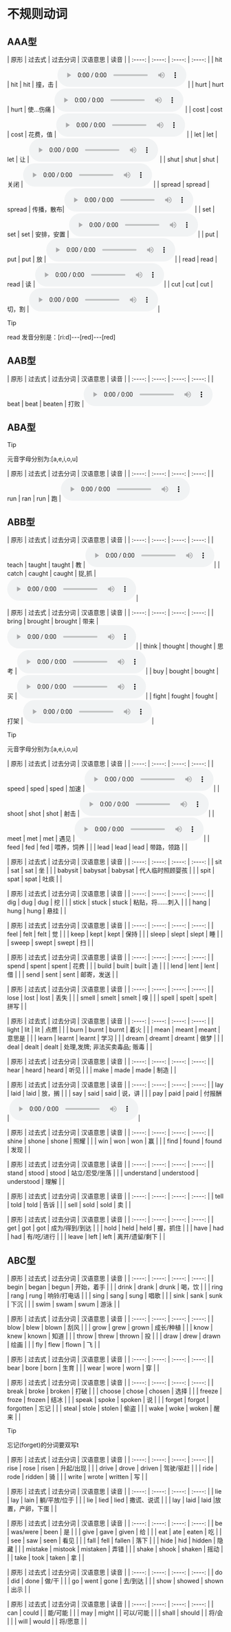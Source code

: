 # 不规则动词

## AAA型
<!--sec data-title="2H花钱让3S放下读书去切割" data-id="section0" data-show=true ces-->
|  原形  | 过去式  | 过去分词  | 汉语意思  | 读音  |
| :----: | :----: | :----: | :----: |
| hit  | hit | hit | 撞，击 |<audio controls><source src="audio/appendixes-2/2.4_5_elem_murph.mp3"></audio> |
| hurt  | hurt | hurt | 使…伤痛 |<audio controls><source src="audio/appendixes-2/2.4_7_elem_murph.mp3"></audio> |
| cost  | cost | cost | 花费，值 |<audio controls><source src="audio/appendixes-2/2.2_4_elem_murph.mp3"></audio> |
| let  | let | let | 让 |<audio controls><source src="audio/appendixes-2/2.5_3_elem_murph.mp3"></audio> |
| shut  | shut | shut | 关闭 |<audio controls><source src="audio/appendixes-2/2.7_2_elem_murph.mp3"></audio> |
| spread  | spread | spread | 传播，散布|<audio controls><source src="https://dict.youdao.com/dictvoice?audio=spread&type=2"></audio> |
| set  | set | set | 安排，安置 |<audio controls><source src="https://dict.youdao.com/dictvoice?audio=set&type=2"></audio>|
| put  | put | put | 放 |<audio controls><source src="audio/appendixes-2/2.5_11_elem_murph.mp3"></audio>|
| read  | read | read | 读 |<audio controls><source src="audio/appendixes-2/2.6_1_elem_murph.mp3"></audio>|
| cut  | cut | cut | 切，割 |<audio controls><source src="audio/appendixes-2/2.2_5_elem_murph.mp3"></audio>|
>[!TIP]
>read 发音分别是：[ri:d]---[red]---[red]
<!--endsec-->

## AAB型
<!--sec data-title="打败天下无敌手，分词加en" data-id="section1" data-show=true ces-->
|  原形  | 过去式  | 过去分词  | 汉语意思  | 读音  |
| :----: | :----: | :----: | :----: |
| beat  | beat | beaten | 打败 |<audio controls><source src="audio/appendixes-2/2.1_2_elem_murph.mp3">|
<!--endsec-->

## ABA型
<!--sec data-title="跑、来、成为、杨超越,过去式的元音字母变成a" data-id="section2" data-show=true ces-->
>[!TIP]
>元音字母分别为:[a,e,i,o,u]

|  原形  | 过去式  | 过去分词  | 汉语意思  | 读音  |
| :----: | :----: | :----: | :----: |
| run  | ran | run | 跑 |<audio controls><source src="audio/appendixes-2/2.6_5_elem_murph.mp3">|
|  come  | came | come |  来 |<audio controls><source src="audio/appendixes-2/2.2_3_elem_murph.mp3"></audio>|
| become  | became | become | 成为 |<audio controls><source src="audio/appendixes-2/2.1_3_elem_murph.mp3"></audio>|
| overcome  | overcame | overcome | 超越 |<audio controls><source src="https://dict.youdao.com/dictvoice?audio=overcameovercame&type=2"></audio>|
<!--endsec-->

## ABB型
<!--sec data-title="教书被抓，有a则a, aught" data-id="section3" data-show=true ces-->
|  原形  | 过去式  | 过去分词  | 汉语意思  | 读音  |
| :----: | :----: | :----: | :----: |
| teach  | taught | taught | 教 |<audio controls><source src="audio/appendixes-2/2.8_2_elem_murph.mp3"></audio>|
|  catch  | caught | caught |  捉,抓 |<audio controls><source src="audio/appendixes-2/2.2_1_elem_murph.mp3"></audio>|
<!--endsec-->


<!--sec data-title="带来(了钱)想买(个东西去)打架，无a则o, ought" data-id="section4" data-show=true ces-->
|  原形  | 过去式  | 过去分词  | 汉语意思  | 读音  |
| :----: | :----: | :----: | :----: |
| bring  | brought | brought | 带来 |<audio controls><source src="audio/appendixes-2/2.1_8_elem_murph.mp3"></audio>|
|  think  | thought | thought |  思考 |<audio controls><source src="audio/appendixes-2/2.8_5_elem_murph.mp3"></audio>|
|  buy  | bought | bought |  买 |<audio controls><source src="audio/appendixes-2/2.2_10_elem_murph.mp3"></audio>|
|  fight  | fought | fought |  打架 |<audio controls><source src="audio/appendixes-2/2.3_3_elem_murph.mp3"></audio>|
<!--endsec-->

<!--sec data-title="加速射击遇见(了)喂牛领导，“过去时&分词”后一个元音字母去掉" data-id="section5" data-show=true ces-->
>[!TIP]
>元音字母分别为:[a,e,i,o,u]

|  原形  | 过去式  | 过去分词  | 汉语意思  | 读音  |
| :----: | :----: | :----: | :----: |
| speed  | sped | sped | 加速 |<audio controls><source src="https://dict.youdao.com/dictvoice?audio=speed&type=2"></audio>|
| shoot  | shot | shot | 射击 |<audio controls><source src="audio/appendixes-2/2.6_11_elem_murph.mp3"></audio>|
| meet  | met | met | 遇见 |<audio controls><source src="audio/appendixes-2/2.5_9_elem_murph.mp3"></audio>|
| feed  | fed | fed | 喂养，饲养 | |
| lead  | lead | lead | 带路，领路 | |
<!--endsec-->

<!--sec data-title="坐下临时照看（想）吐痰，“过分”i变a" data-id="section6" data-show=true ces-->
|  原形  | 过去式  | 过去分词  | 汉语意思  | 读音  |
| :----: | :----: | :----: | :----: |
| sit  | sat | sat | 坐 | |
| babysit  | babysat | babysat | 代人临时照顾婴孩 | |
| spit  | spat | spat | 吐痰 | |
<!--endsec-->

<!--sec data-title="挖刺（粘贴）悬挂，原形中间的元音字母变成u" data-id="section7" data-show=true ces-->
|  原形  | 过去式  | 过去分词  | 汉语意思  | 读音  |
| :----: | :----: | :----: | :----: |
| dig  | dug | dug | 挖 | |
| stick  | stuck | stuck | 粘贴，将……刺入 | |
| hang  | hung | hung | 悬挂 | |
<!--endsec-->

<!--sec data-title="我觉得，卫生靠平时保持，睡觉时就不要想着扫地了(eep,eel中间去个e末尾加个t)" data-id="section8" data-show=true ces-->
|  原形  | 过去式  | 过去分词  | 汉语意思  | 读音  |
| :----: | :----: | :----: | :----: |
| feel  | felt | felt | 觉 | |
| keep  | kept | kept | 保持 | |
| sleep | slept | slept | 睡 | |
| sweep  | swept | swept | 扫 | |
<!--endsec-->

<!--sec data-title="我花钱建造的房子可以借给你不能送给你,“过分”都是原形末尾的d变t" data-id="section9" data-show=true ces-->
|  原形  | 过去式  | 过去分词  | 汉语意思  | 读音  |
| :----: | :----: | :----: | :----: |
| spend  | spent | spent | 花费 | |
| build  | built | built | 造 | |
| lend | lent | lent | 借 | |
| send  | sent | sent | 邮寄，发送 | |
<!--endsec-->

<!--sec data-title="丢失闻拼写 原形末尾的字母换成t" data-id="section10" data-show=true ces-->
|  原形  | 过去式  | 过去分词  | 汉语意思  | 读音  |
| :----: | :----: | :----: | :----: |
| lose  | lost | lost | 丢失 | |
| smell  | smelt | smelt | 嗅 | |
| spell | spelt | spelt | 拼写 | |
<!--endsec-->

<!--sec data-title="‘燃烧’意思是什么？我没有学会，我做梦了，该怎么对付(“过分”原形后面加个t)" data-id="section11" data-show=true ces-->
|  原形  | 过去式  | 过去分词  | 汉语意思  | 读音  |
| :----: | :----: | :----: | :----: |
| light  | lit | lit | 点燃 | |
| burn  | burnt | burnt | 着火 | |
| mean  | meant | meant | 意思是 | |
| learn  | learnt | learnt | 学习 | |
| dream  | dreamt | dreamt | 做梦 | |
| deal  | dealt | dealt | 处理,发牌; 非法买卖毒品; 贩毒 | |
<!--endsec-->

<!--sec data-title="听见“过分”直接加个d, 制造是k变d" data-id="section12" data-show=true ces-->
|  原形  | 过去式  | 过去分词  | 汉语意思  | 读音  |
| :----: | :----: | :----: | :----: |
| hear  | heard | heard | 听见 | |
| make  | made | made | 制造 | |
<!--endsec-->

<!--sec data-title="一只下蛋的鹅说：“赶快付钱” (ay变成aid)" data-id="section13" data-show=true ces-->
|  原形  | 过去式  | 过去分词  | 汉语意思  | 读音  |
| :----: | :----: | :----: | :----: |
| lay  | laid | laid | 放，搁 | |
| say  | said | said | 说，讲 | |
| pay  | paid | paid | 付报酬 |<audio controls><source src="audio/appendixes-2/2.5_10_elem_murph.mp3"></audio>|
<!--endsec-->

<!--sec data-title="照耀赢了，i变o，`发现`i变为ou" data-id="section14" data-show=true ces-->
|  原形  | 过去式  | 过去分词  | 汉语意思  | 读音  |
| :----: | :----: | :----: | :----: |
| shine  | shone | shone | 照耀 | |
| win  | won | won | 赢 | |
| find  | found | found | 发现 | |
<!--endsec-->

<!--sec data-title="站立理解an变为oo" data-id="section15" data-show=true ces-->
|  原形  | 过去式  | 过去分词  | 汉语意思  | 读音  |
| :----: | :----: | :----: | :----: |
| stand  | stood | stood | 站立/忍受/坐落 | |
| understand  | understood | understood | 理解 | |
<!--endsec-->

<!--sec data-title="告诉卖,ell变old" data-id="section16" data-show=true ces-->
|  原形  | 过去式  | 过去分词  | 汉语意思  | 读音  |
| :----: | :----: | :----: | :----: |
| tell  | told | told | 告诉 | |
| sell  | sold | sold | 卖 | |
<!--endsec-->

<!--sec data-title="得到握住e,o互换，have的ve变为d, leave的ave变为ft" data-id="section17" data-show=true ces-->
|  原形  | 过去式  | 过去分词  | 汉语意思  | 读音  |
| :----: | :----: | :----: | :----: |
| get  | got | got | 成为/得到/到达 | |
| hold  | held | held | 握，抓住 | |
| have  | had | had | 有/吃/进行 | |
| leave  | left | left | 离开/遗留/剩下 | |
<!--endsec-->

## ABC型

<!--sec data-title="游泳喝酒唱歌开始打电话（谁知）下沉了。i-a-u(原形中含有字母i，在过去式中变为a，在过去分词中变为u。)" data-id="section18" data-show=true ces-->
|  原形  | 过去式  | 过去分词  | 汉语意思  | 读音  |
| :----: | :----: | :----: | :----: |
| begin  | began | begun | 开始，着手 | |
| drink  | drank | drunk | 喝，饮 | |
| ring  | rang | rung | 响铃/打电话 | |
| sing  | sang | sung | 唱歌 | |
| sink  | sank | sunk | 下沉 | |
| swim  | swam | swum | 游泳 | |
<!--endsec-->

<!--sec data-title="长大后才知道,不要乱扔,乱吹,乱画,(过变ew,分加n(以字母ow或aw结尾的动词，在过去式中变成ew，过去分词则在原形后加-n。）)" data-id="section19" data-show=true ces-->
|  原形  | 过去式  | 过去分词  | 汉语意思  | 读音  |
| :----: | :----: | :----: | :----: |
| blow  | blew | blown | 刮风 | |
| grow  | grew | grown | 成长/种植 | |
| know  | knew | known | 知道 | |
| throw  | threw | thrown | 投 | |
| draw  | drew | drawn | 绘画 | |
| fly  | flew | flown | 飞 | |
<!--endsec-->

<!--sec data-title="生育穿戴，原形-ear，过去式-ore，过去分词-orn" data-id="section20" data-show=true ces-->
|  原形  | 过去式  | 过去分词  | 汉语意思  | 读音  |
| :----: | :----: | :----: | :----: |
| bear  | bore | born | 生育 | |
| wear  | wore | worn | 穿 | |
<!--endsec-->

<!--sec data-title="偷盗醒来结冰打破选择说忘记，过去元音变成o,偷盗打破说未成还要e尾随，分词“过”后加n" data-id="section21" data-show=true ces-->
|  原形  | 过去式  | 过去分词  | 汉语意思  | 读音  |
| :----: | :----: | :----: | :----: |
| break  | broke | broken | 打破 | |
| choose  | chose | chosen | 选择 | |
| freeze  | froze | frozen | 结冰 | |
| speak  | spoke | spoken | 说 | |
| forget  | forgot | forgotten | 忘记 | |
| steal  | stole | stolen | 偷盗 | |
| wake  | woke | woken | 醒来 | |

>[!TIP]
>忘记(forget)的分词要双写t

<!--endsec-->

<!--sec data-title="升起驾驶骑车写字,过i变o（眼睁大），分加en, 注意骑车写字双写辅音（d和t)" data-id="section22" data-show=true ces-->
|  原形  | 过去式  | 过去分词  | 汉语意思  | 读音  |
| :----: | :----: | :----: | :----: |
| rise  | rose | risen | 升起/出现 | |
| drive  | drove | driven | 驾驶/驱赶 | |
| ride  | rode | ridden | 骑 | |
| write  | wrote | written | 写 | |
<!--endsec-->

<!--sec data-title="规则的撒谎，不规则的躺，躺下就下蛋，下蛋不规则。" data-id="section23" data-show=true ces-->
|  原形  | 过去式  | 过去分词  | 汉语意思  | 读音  |
| :----: | :----: | :----: | :----: |
| lie  | lay | lain | 躺/平放/位于 | |
| lie  | lied | lied | 撒谎、说谎 | |
| lay  | laid | laid |放置，产卵，下蛋 | |
<!--endsec-->

<!--sec data-title="是给吃看见落下，隐藏弄错摇动拿，分词结尾是en" data-id="section24" data-show=true ces-->
|  原形  | 过去式  | 过去分词  | 汉语意思  | 读音  |
| :----: | :----: | :----: | :----: |
| be  | was/were | been | 是 | |
| give  | gave | given | 给 | |
| eat  | ate | eaten | 吃 | |
| see  | saw | seen | 看见 | |
| fall  | fell | fallen | 落下 | |
| hide  | hid | hidden | 隐藏 | |
| mistake  | mistook | mistaken | 弄错 | |
| shake  | shook | shaken | 摇动 | |
| take  | took | taken | 拿 | |
<!--endsec-->

<!--sec data-title="其他变化形式" data-id="section25" data-show=true ces-->
|  原形  | 过去式  | 过去分词  | 汉语意思  | 读音  |
| :----: | :----: | :----: | :----: |
| do  | did | done | 做/干 | |
| go  | went | gone | 去/到达 | |
| show  | showed | shown | 出示 | |
<!--endsec-->

<!--sec data-title="没有过去分词的动词" data-id="section26" data-show=true ces-->
|  原形  | 过去式  | 过去分词  | 汉语意思  | 读音  |
| :----: | :----: | :----: | :----: |
| can  | could |  | 能/可能 | |
| may  | might |  | 可以/可能 | |
| shall  | should |  | 将/会 | | 
| will  | would |  | 将/愿意 | |
<!--endsec-->
